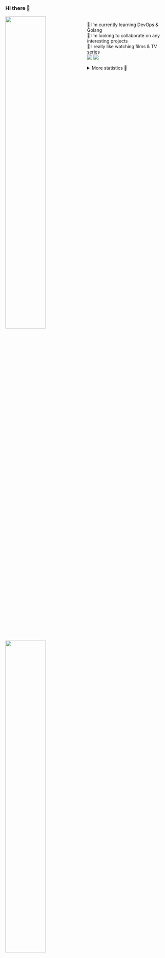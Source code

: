 ### Hi there 👋


[<img align="left" width="50%" src="https://github-readme-stats.vercel.app/api?username=rufusnufus&hide=issues&show_icons=true&count_private=true&theme=transparent&title_color=FF6F40&text_color=FBF9F8&icon_color=F48242&hide_border=true&hide_title=true#gh-dark-mode-only">](https://metrics.lecoq.io/rufusnufus#gh-dark-mode-only)
[<img align="left" width="50%" src="https://github-readme-stats.vercel.app/api?username=rufusnufus&hide=issues&show_icons=true&count_private=true&theme=transparent&title_color=FF6533&text_color=4D4644&icon_color=FF8038&hide_border=true&hide_title=true#gh-light-mode-only">](https://metrics.lecoq.io/rufusnufus#gh-light-mode-only)

<p>
  <br>
  🌱 I’m currently learning DevOps & Golang</br>
  👯 I’m looking to collaborate on any interesting projects</br>
  🎥 I really like watching films & TV series</br>
  <a href="https://linkedin.com/in/rufusnufus"><img src="https://img.shields.io/badge/linkedin-0077B5.svg?style=for-the-badge&logo=linkedin&logoColor=white"/></a>
  <a href="https://t.me/rufusnufus"><img src="https://img.shields.io/badge/-telegram-black?style=for-the-badge&color=blue&logo=telegram"/></a>
</p>

<p text-align="left">
<details>
  <summary>More statistics 👀</summary><br/>

<!--START_SECTION:waka-->
![Code Time](http://img.shields.io/badge/Code%20Time-537%20hrs%204%20mins-blue)

![Profile Views](http://img.shields.io/badge/Profile%20Views-0-blue)

**I'm an Early 🐤** 

```text
🌞 Morning                10011 commits       ██████░░░░░░░░░░░░░░░░░░░   22.57 % 
🌆 Daytime                26201 commits       ███████████████░░░░░░░░░░   59.08 % 
🌃 Evening                7391 commits        ████░░░░░░░░░░░░░░░░░░░░░   16.67 % 
🌙 Night                  745 commits         ░░░░░░░░░░░░░░░░░░░░░░░░░   01.68 % 
```
📅 **I'm Most Productive on Monday** 

```text
Monday                   9122 commits        █████░░░░░░░░░░░░░░░░░░░░   20.57 % 
Tuesday                  8601 commits        █████░░░░░░░░░░░░░░░░░░░░   19.39 % 
Wednesday                8964 commits        █████░░░░░░░░░░░░░░░░░░░░   20.21 % 
Thursday                 8715 commits        █████░░░░░░░░░░░░░░░░░░░░   19.65 % 
Friday                   7740 commits        ████░░░░░░░░░░░░░░░░░░░░░   17.45 % 
Saturday                 766 commits         ░░░░░░░░░░░░░░░░░░░░░░░░░   01.73 % 
Sunday                   440 commits         ░░░░░░░░░░░░░░░░░░░░░░░░░   00.99 % 
```


📊 **This Week I Spent My Time On** 

```text
💬 Programming Languages: 
Go                       6 hrs 32 mins       ███████████████░░░░░░░░░░   58.56 % 
YAML                     1 hr 31 mins        ███░░░░░░░░░░░░░░░░░░░░░░   13.65 % 
HCL                      1 hr 22 mins        ███░░░░░░░░░░░░░░░░░░░░░░   12.33 % 
Other                    51 mins             ██░░░░░░░░░░░░░░░░░░░░░░░   07.64 % 
JSON                     19 mins             █░░░░░░░░░░░░░░░░░░░░░░░░   02.87 % 

🔥 Editors: 
VS Code                  10 hrs 32 mins      ████████████████████████░   94.25 % 
iTerm2                   38 mins             █░░░░░░░░░░░░░░░░░░░░░░░░   05.75 % 
```

**I Mostly Code in Go** 

```text
Python                   14 repos            ██░░░░░░░░░░░░░░░░░░░░░░░   09.46 % 
Smarty                   10 repos            ██░░░░░░░░░░░░░░░░░░░░░░░   06.76 % 
HCL                      7 repos             █░░░░░░░░░░░░░░░░░░░░░░░░   04.73 % 
Kotlin                   5 repos             █░░░░░░░░░░░░░░░░░░░░░░░░   03.38 % 
HTML                     5 repos             █░░░░░░░░░░░░░░░░░░░░░░░░   03.38 % 
```




 Last Updated on 13/12/2023 01:05:28 UTC
<!--END_SECTION:waka-->

</details>
</p>
